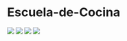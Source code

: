 # Escuela-de-Cocina

<img src="https://i.postimg.cc/bJbf28QD/Escuela-de-Cocina-1.jpg">
<img src="https://i.postimg.cc/gcVPzzz1/Escuela-de-Cocina-2.jpg">
<img src="https://i.postimg.cc/6qfsY0bB/Escuela-de-Cocina-3.jpg">
<img src="https://i.postimg.cc/GtCwFNQM/Escuela-de-Cocina-4.jpg">



